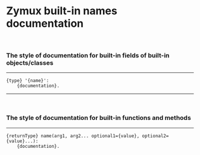 # **Zymux built-in names documentation**

<br>

### The style of documentation for built-in fields of built-in objects/classes

----------------------------------------------------------------------------------------------------
```
{type} '{name}':
    {documentation}.
```
----------------------------------------------------------------------------------------------------
<br>

### The style of documentation for built-in functions and methods

----------------------------------------------------------------------------------------------------
```
{returnType} name(arg1, arg2... optional1={value}, optional2={value}...):
    {documentation}.
```
